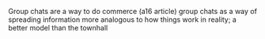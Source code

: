 Group chats are a way to do commerce (a16 article)
group chats as a way of spreading information
more analogous to how things work in reality; a better model than the townhall

